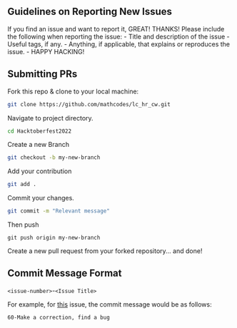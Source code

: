 <h2>Guidelines on Reporting New Issues</h2>
If you find an issue and want to report it, GREAT! THANKS! Please include the following when reporting the issue:
 - Title and description of the issue
 - Useful tags, if any.
 - Anything, if applicable, that explains or reproduces the issue.
 - HAPPY HACKING!

<h2>Submitting PRs</h2>
Fork this repo & clone to your local machine:

```bash
git clone https://github.com/mathcodes/lc_hr_cw.git
```

Navigate to project directory.
```bash
cd Hacktoberfest2022
```
Create a new Branch
```bash
git checkout -b my-new-branch
```
Add your contribution
```bash
git add .
```
Commit your changes.
```bash
git commit -m "Relevant message"
```
Then push
```bashg
git push origin my-new-branch
```
Create a new pull request from your forked repository... and done!

<h2>Commit Message Format</h2>

`<issue-number>`-`<Issue Title>`

For example, for <a href="https://github.com/mathcodes/lc_hr_cw/issues/60">this</a> issue, the commit message would be as follows:
  
```
60-Make a correction, find a bug
```
  
